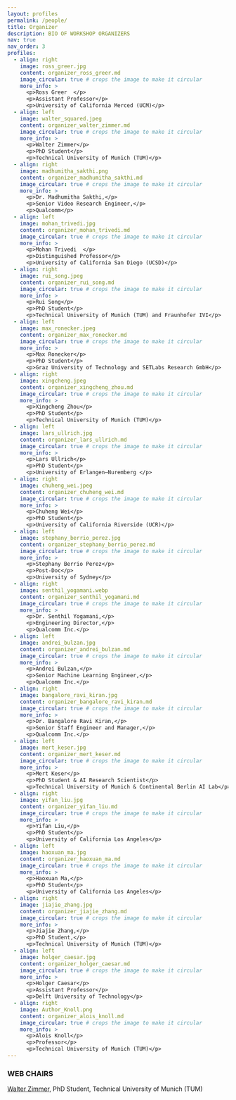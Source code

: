 ```yaml
---
layout: profiles
permalink: /people/
title: Organizer
description: BIO OF WORKSHOP ORGANIZERS
nav: true
nav_order: 3
profiles:
  - align: right
    image: ross_greer.jpg
    content: organizer_ross_greer.md
    image_circular: true # crops the image to make it circular
    more_info: >
      <p>Ross Greer  </p>
      <p>Assistant Professor</p>
      <p>University of California Merced (UCM)</p>
  - align: left
    image: walter_squared.jpeg
    content: organizer_walter_zimmer.md
    image_circular: true # crops the image to make it circular
    more_info: >
      <p>Walter Zimmer</p>
      <p>PhD Student</p>
      <p>Technical University of Munich (TUM)</p>
  - align: right
    image: madhumitha_sakthi.png
    content: organizer_madhumitha_sakthi.md
    image_circular: true # crops the image to make it circular
    more_info: >
      <p>Dr. Madhumitha Sakthi,</p>
      <p>Senior Video Research Engineer,</p>
      <p>Qualcomm</p>      
  - align: left
    image: mohan_trivedi.jpg
    content: organizer_mohan_trivedi.md
    image_circular: true # crops the image to make it circular
    more_info: >
      <p>Mohan Trivedi  </p>
      <p>Distinguished Professor</p>
      <p>University of California San Diego (UCSD)</p>
  - align: right
    image: rui_song.jpeg
    content: organizer_rui_song.md
    image_circular: true # crops the image to make it circular
    more_info: >
      <p>Rui Song</p>
      <p>PhD Student</p>
      <p>Technical University of Munich (TUM) and Fraunhofer IVI</p>
  - align: left
    image: max_ronecker.jpeg
    content: organizer_max_ronecker.md
    image_circular: true # crops the image to make it circular
    more_info: >
      <p>Max Ronecker</p>
      <p>PhD Student</p>
      <p>Graz University of Technology and SETLabs Research GmbH</p>
  - align: right
    image: xingcheng.jpeg
    content: organizer_xingcheng_zhou.md
    image_circular: true # crops the image to make it circular
    more_info: >
      <p>Xingcheng Zhou</p>
      <p>PhD Student</p>
      <p>Technical University of Munich (TUM)</p>
  - align: left
    image: lars_ullrich.jpg
    content: organizer_lars_ullrich.md
    image_circular: true # crops the image to make it circular
    more_info: >
      <p>Lars Ullrich</p>
      <p>PhD Student</p>
      <p>University of Erlangen–Nuremberg </p>  
  - align: right
    image: chuheng_wei.jpeg
    content: organizer_chuheng_wei.md
    image_circular: true # crops the image to make it circular
    more_info: >
      <p>Chuheng Wei</p>
      <p>PhD Student</p>
      <p>University of California Riverside (UCR)</p>      
  - align: left
    image: stephany_berrio_perez.jpg
    content: organizer_stephany_berrio_perez.md
    image_circular: true # crops the image to make it circular
    more_info: >
      <p>Stephany Berrio Perez</p>
      <p>Post-Doc</p>
      <p>University of Sydney</p>
  - align: right
    image: senthil_yogamani.webp
    content: organizer_senthil_yogamani.md
    image_circular: true # crops the image to make it circular
    more_info: >
      <p>Dr. Senthil Yogamani,</p>
      <p>Engineering Director,</p>
      <p>Qualcomm Inc.</p>
  - align: left
    image: andrei_bulzan.jpg
    content: organizer_andrei_bulzan.md
    image_circular: true # crops the image to make it circular
    more_info: >
      <p>Andrei Bulzan,</p>
      <p>Senior Machine Learning Engineer,</p>
      <p>Qualcomm Inc.</p>      
  - align: right
    image: bangalore_ravi_kiran.jpg
    content: organizer_bangalore_ravi_kiran.md
    image_circular: true # crops the image to make it circular
    more_info: >
      <p>Dr. Bangalore Ravi Kiran,</p>
      <p>Senior Staff Engineer and Manager,</p>
      <p>Qualcomm Inc.</p>          
  - align: left
    image: mert_keser.jpg
    content: organizer_mert_keser.md
    image_circular: true # crops the image to make it circular
    more_info: >
      <p>Mert Keser</p>
      <p>PhD Student & AI Research Scientist</p>
      <p>Technical University of Munich & Continental Berlin AI Lab</p>
  - align: right
    image: yifan_liu.jpg 
    content: organizer_yifan_liu.md
    image_circular: true # crops the image to make it circular
    more_info: >
      <p>Yifan Liu,</p>
      <p>PhD Student</p>
      <p>University of California Los Angeles</p>
  - align: left
    image: haoxuan_ma.jpg
    content: organizer_haoxuan_ma.md
    image_circular: true # crops the image to make it circular
    more_info: >
      <p>Haoxuan Ma,</p>
      <p>PhD Student</p>
      <p>University of California Los Angeles</p>
  - align: right
    image: jiajie_zhang.jpg
    content: organizer_jiajie_zhang.md
    image_circular: true # crops the image to make it circular
    more_info: >
      <p>Jiajie Zhang,</p>
      <p>PhD Student,</p>
      <p>Technical University of Munich (TUM)</p>      
  - align: left
    image: holger_caesar.jpg
    content: organizer_holger_caesar.md
    image_circular: true # crops the image to make it circular
    more_info: >
      <p>Holger Caesar</p>
      <p>Assistant Professor</p>
      <p>Delft University of Technology</p>
  - align: right
    image: Author_Knoll.png
    content: organizer_alois_knoll.md
    image_circular: true # crops the image to make it circular
    more_info: >
      <p>Alois Knoll</p>
      <p>Professor</p>
      <p>Technical University of Munich (TUM)</p>
---
```


### WEB CHAIRS

[Walter Zimmer](https://walzimmer.github.io/), PhD Student, Technical University of Munich (TUM)

